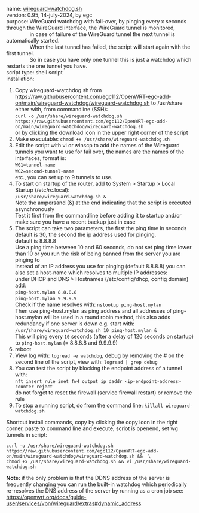 name: [wireguard-watchdog.sh](https://forum.openwrt.org/t/wireguard-watchdog-with-fail-over/192436)  
version: 0.95, 14-july-2024, by egc  
purpose: WireGuard watchdog with fail-over, by pinging every x seconds through the WireGuard interface, the WireGuard tunnel is monitored,  
&nbsp;&nbsp;&nbsp;&nbsp;&nbsp;&nbsp;&nbsp;&nbsp;&nbsp;&nbsp;&nbsp;&nbsp;&nbsp;&nbsp;&nbsp; in case of failure of the WireGuard tunnel the next tunnel is automatically started.  
&nbsp;&nbsp;&nbsp;&nbsp;&nbsp;&nbsp;&nbsp;&nbsp;&nbsp;&nbsp;&nbsp;&nbsp;&nbsp;&nbsp;&nbsp; When the last tunnel has failed, the script will start again with the first tunnel.  
&nbsp;&nbsp;&nbsp;&nbsp;&nbsp;&nbsp;&nbsp;&nbsp;&nbsp;&nbsp;&nbsp;&nbsp;&nbsp;&nbsp;&nbsp; So in case you have only one tunnel this is just a watchdog which restarts the one tunnel you have.  
script type: shell script  
installation:  
1. Copy wireguard-watchdog.sh from https://raw.githubusercontent.com/egc112/OpenWRT-egc-add-on/main/wireguard-watchdog/wireguard-watchdog.sh to /usr/share  
   either with, from commandline (SSH):  
   `curl -o /usr/share/wireguard-watchdog.sh https://raw.githubusercontent.com/egc112/OpenWRT-egc-add-on/main/wireguard-watchdog/wireguard-watchdog.sh`  
   or by clicking the download icon in the upper right corner of the script  
2. Make executable: `chmod +x /usr/share/wireguard-watchdog.sh`  
3. Edit the script with vi or winscp to add the names of the Wireguard tunnels you want to use for fail over, the names are the names of the interfaces, format is:   
   `WG1=tunnel-name`  
   `WG2=second-tunnel-name`  
   etc., you can set up to 9 tunnels to use.
4. To start on startup of the router, add to System > Startup > Local Startup (/etc/rc.local):  
   `/usr/share/wireguard-watchdog.sh &`  
   Note the ampersand (&) at the end indicating that the script is executed asynchronously  
   Test it first from the commandline before adding it to startup and/or make sure you have a recent backup just in case  
5. The script can take two parameters, the first the ping time in seconds default is 30, the second the ip address used for pinging,   
   default is 8.8.8.8  
   Use a ping time between 10 and 60 seconds, do not set ping time lower than 10 or you run the risk of being banned from the server you are pinging to  
   Instead of an IP address you use for pinging (default 8.8.8.8) you can also set a host-name which resolves to multiple IP addresses:  
   under DHCP and DNS > Hostnames (/etc/config/dhcp, config domain) add:  
   `ping-host.mylan 8.8.8.8`  
   `ping-host.mylan 9.9.9.9`  
   Check if the name resolves with: `nslookup ping-host.mylan`  
   Then use ping-host.mylan as ping address and all addresses of ping-host.mylan will be used in a round robin method, this also adds redundancy if one server is down e.g. start with:  
   `/usr/share/wireguard-watchdog.sh 10 ping-host.mylan &`  
   This will ping every `10` seconds (after a delay of 120 seconds on startup) to `ping-host.mylan` (= 8.8.8.8 and 9.9.9.9)  
6. reboot  
7. View log with: `logread -e watchdog`, debug by removing the # on the second line of the script, view with: `logread | grep debug`  
8. You can test the script by blocking the endpoint address of a tunnel with:  
   `nft insert rule inet fw4 output ip daddr <ip-endpoint-address> counter reject`  
    do not forget to reset the firewall (service firewall restart) or remove the rule
9. To stop a running script, do from the command line: `killall wireguard-watchdog.sh`

Shortcut install commands, copy by clicking the copy icon in the right corner, paste to command line and execute, scriot is openend, set wg tunnels in script:
```
curl -o /usr/share/wireguard-watchdog.sh https://raw.githubusercontent.com/egc112/OpenWRT-egc-add-on/main/wireguard-watchdog/wireguard-watchdog.sh &&  \
chmod +x /usr/share/wireguard-watchdog.sh && vi /usr/share/wireguard-watchdog.sh
```
  
**Note:** if the only problem is that the DDNS address of the server is frequently changing you can run the built-in watchdog which periodically re-resolves the DNS address of the server by running as a cron job see:  
https://openwrt.org/docs/guide-user/services/vpn/wireguard/extras#dynamic_address  
